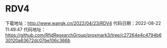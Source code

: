# RDV4
下载地址：http://www.wangk.cn/2022/04/23/RDV4
代码日期：2022-08-22 11:49:47
代码地址：https://github.com/RfidResearchGroup/proxmark3/tree/c27264e4c4794b630120a63672dc07be106c366b
